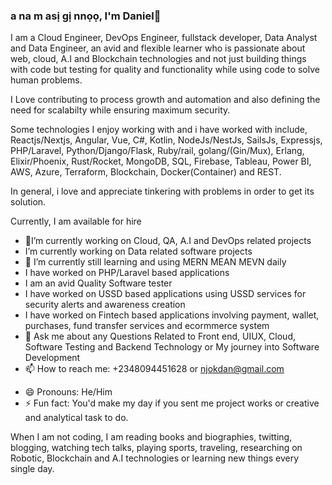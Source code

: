 ### a na m asị gị nnọọ, I'm Daniel👋

<!--**njokdan/njokdan** is a ✨ _special_ ✨ repository because its `README.md` (this file) appears on your GitHub profile.-->

I am a Cloud Engineer, DevOps Engineer, fullstack developer, Data Analyst and Data Engineer, an avid and flexible learner who is passionate about web, cloud, A.I and Blockchain technologies and not just building things with code but testing for quality and functionality while using code to solve human problems. 

I Love contributing to process growth and automation and also defining the need for scalabilty while ensuring maximum security.<!--I love creating open-source projects and contributing to the community.-->

Some technologies I enjoy working with and i have worked with include, Reactjs/Nextjs, Angular, Vue, C#, Kotlin, NodeJs/NestJs, SailsJs, Expressjs, PHP/Laravel, Python/Django/Flask, Ruby/rail, golang/(Gin/Mux), Erlang, Elixir/Phoenix, Rust/Rocket, MongoDB, SQL, Firebase, Tableau, Power BI, AWS, Azure, Terraform, Blockchain, Docker(Container) and REST. 

In general, i love and appreciate tinkering with problems in order to get its solution.

Currently, I am available for hire

- 🔭I’m currently working on Cloud, QA, A.I and DevOps related projects
-  I’m currently working on Data related software projects
- 🌱 I’m currently still learning and using MERN MEAN MEVN daily
-   I have worked on PHP/Laravel based applications
-   I am an avid Quality Software tester
-   I have worked on USSD based applications using USSD services for security alerts and awareness creation
-   I have worked on Fintech based applications involving payment, wallet, purchases, fund transfer services and ecormmerce system
- 💬 Ask me about any Questions Related to Front end, UIUX, Cloud, Software Testing and Backend Technology or My journey into Software Development
- 📫 How to reach me: +2348094451628 or njokdan@gmail.com
<!--- 👯 I’m looking to collaborate on ...
- 🤔 I’m looking for help with ...-->
- 😄 Pronouns: He/Him
- ⚡ Fun fact: You'd make my day if you sent me project works or creative and analytical task to do.



When I am not coding, I am reading books and biographies, twitting, blogging, watching tech talks, playing sports, traveling, researching on Robotic, Blockchain and A.I technologies or learning new things every single day.
